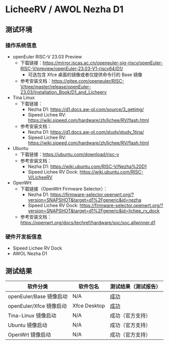 # LicheeRV / AWOL Nezha D1

## 测试环境

### 操作系统信息

- openEuler RISC-V 23.03 Preview
  - 下载链接：https://mirror.iscas.ac.cn/openeuler-sig-riscv/openEuler-RISC-V/preview/openEuler-23.03-V1-riscv64/D1/
    - 可选包含 Xfce 桌面的镜像或者仅提供命令行的 Base 镜像
  - 参考安装文档：https://gitee.com/openeuler/RISC-V/tree/master/release/openEuler-23.03/Installation_Book/D1_and_Licheerv
- Tina Linux
  - 下载链接：
    - Nezha D1: https://d1.docs.aw-ol.com/source/3_getimg/
    - Sipeed Lichee RV: https://wiki.sipeed.com/hardware/zh/lichee/RV/flash.html
  - 参考安装文档：
    - Nezha D1: https://d1.docs.aw-ol.com/study/study_1tina/
    - Sipeed Lichee RV: https://wiki.sipeed.com/hardware/zh/lichee/RV/flash.html
- Ubuntu
  - 下载链接：https://ubuntu.com/download/risc-v
  - 参考安装文档：
    - Nezha D1: https://wiki.ubuntu.com/RISC-V/Nezha%20D1
    - Sipeed Lichee RV Dock: https://wiki.ubuntu.com/RISC-V/LicheeRV
- OpenWrt
  - 下载链接（OpenWrt Firmware Selector）：
    - Nezha D1: https://firmware-selector.openwrt.org/?version=SNAPSHOT&target=d1%2Fgeneric&id=nezha
    - Sipeed Lichee RV Dock: https://firmware-selector.openwrt.org/?version=SNAPSHOT&target=d1%2Fgeneric&id=lichee_rv_dock
  - 参考安装文档：https://openwrt.org/docs/techref/hardware/soc/soc.allwinner.d1

### 硬件开发板信息

- Sipeed Lichee RV Dock
- AWOL Nezha D1

## 测试结果

| 软件分类                | 软件包名     | 测试结果（测试报告） |
|---------------------|--------------|------------------|
| openEuler/Base 镜像启动 | N/A          | [成功][oERVBase]   |
| openEuler/Xfce 镜像启动 | Xfce Desktop | [成功][oERVXfce]   |
| Tina-Linux 镜像启动     | N/A          | 成功（官方支持）     |
| Ubuntu 镜像启动         | N/A          | 成功（官方支持）     |
| OpenWrt 镜像启动        | N/A          | 成功（官方支持）     |

[oERVBase]: https://gitee.com/yunxiangluo/ruyisdk-test/blob/master/20240130/D1-%E9%95%9C%E5%83%8F%E5%88%B7%E5%86%99%E6%B5%8B%E8%AF%95.md
[oERVXfce]: https://gitee.com/openeuler/RISC-V/tree/master/release/openEuler-23.03/Installation_Book/D1_and_Licheerv